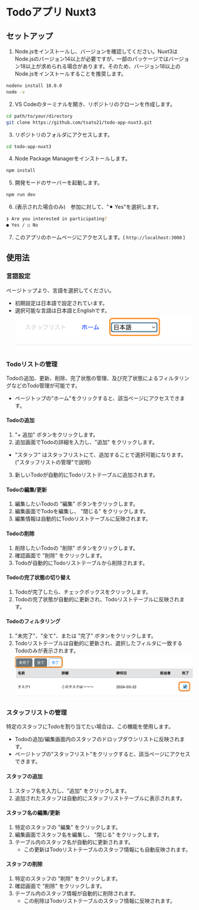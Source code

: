 # Todoアプリ Nuxt3


## セットアップ

1. Node.jsをインストールし、バージョンを確認してください。Nuxt3はNode.jsのバージョン14以上が必要ですが、一部のパッケージではバージョン18以上が求められる場合があります。そのため、バージョン18以上のNode.jsをインストールすることを推奨します。

```bash
nodenv install 18.0.0
node -v
```

2. VS Codeのターミナルを開き、リポジトリのクローンを作成します。

```bash
cd path/to/your/directory
git clone https://github.com/tsato21/todo-app-nuxt3.git
```

3. リポジトリのフォルダにアクセスします。

```bash
cd todo-app-nuxt3
```

4. Node Package Managerをインストールします。

```bash
npm install
```

5. 開発モードのサーバーを起動します。

```bash
npm run dev
```

6. (表示された場合のみ)　参加に対して、"⚫︎ Yes"を選択します。

```bash
❯ Are you interested in participating?
● Yes / ○ No
```

7. このアプリのホームページにアクセスします。( `http://localhost:3000` )


## 使用法

### 言語設定
ページトップより、言語を選択してください。
* 初期設定は日本語で設定されています。
* 選択可能な言語は日本語とEnglishです。
![言語選択](/docs/assets/language-choice-JP.png)

### Todoリストの管理
Todoの追加、更新、削除、完了状態の管理、及び完了状態によるフィルタリングなどのTodo管理が可能です。
* ページトップの"ホーム"をクリックすると、該当ページにアクセスできます。

#### Todoの追加
1. "+ 追加" ボタンをクリックします。
2. 追加画面でTodoの詳細を入力し、"追加" をクリックします。
* "スタッフ" はスタッフリストにて、追加することで選択可能になります。("スタッフリストの管理"で説明)
3. 新しいTodoが自動的にTodoリストテーブルに追加されます。

#### Todoの編集/更新
1. 編集したいTodoの "編集" ボタンをクリックします。
2. 編集画面でTodoを編集し、 "閉じる" をクリックします。
3. 編集情報は自動的にTodoリストテーブルに反映されます。

#### Todoの削除
1. 削除したいTodoの "削除" ボタンをクリックします。
2. 確認画面で "削除" をクリックします。
3. Todoが自動的にTodoリストテーブルから削除されます。

#### Todoの完了状態の切り替え
1. Todoが完了したら、チェックボックスをクリックします。
2. Todoの完了状態が自動的に更新され、Todoリストテーブルに反映されます。

#### Todoのフィルタリング
1. "未完了"、"全て"、または "完了" ボタンをクリックします。
2. Todoリストテーブルは自動的に更新され、選択したフィルタに一致するTodoのみが表示されます。
![完了状態フィルター](/docs/assets/status-filter-ui-JP.png)

### スタッフリストの管理
特定のスタッフにTodoを割り当てたい場合は、この機能を使用します。
* Todoの追加/編集画面内のスタッフのドロップダウンリストに反映されます。
* ページトップの"スタッフリスト"をクリックすると、該当ページにアクセスできます。

#### スタッフの追加
1. スタッフ名を入力し、"追加" をクリックします。
2. 追加されたスタッフは自動的にスタッフリストテーブルに表示されます。

#### スタッフ名の編集/更新
1. 特定のスタッフの "編集" をクリックします。
2. 編集画面でスタッフ名を編集し、 "閉じる" をクリックします。
3. テーブル内のスタッフ名が自動的に更新されます。
    * この更新はTodoリストテーブルのスタッフ情報にも自動反映されます。

#### スタッフの削除
1. 特定のスタッフの "削除" をクリックします。
2. 確認画面で "削除" をクリックします。
3. テーブル内のスタッフ情報が自動的に削除されます。
    * この削除はTodoリストテーブルのスタッフ情報に反映されます。